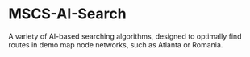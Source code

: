 # MSCS-AI-Search
A variety of AI-based searching algorithms, designed to optimally find routes in demo map node networks, such as Atlanta or Romania.

